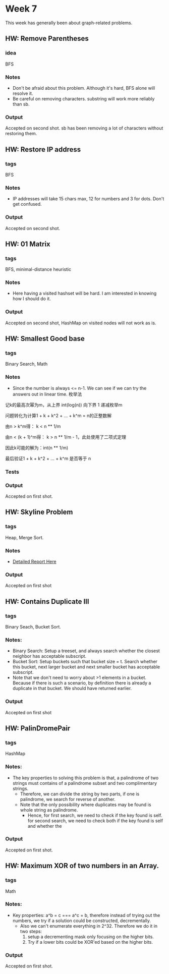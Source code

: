 # Week 7
This week has generally been about graph-related problems.

## HW: Remove Parentheses
### idea
BFS
### Notes
* Don't be afraid about this problem. Although it's hard, BFS alone will resolve it.
* Be careful on removing characters. substring will work more reliably than sb.

### Output
Accepted on second shot. sb has been removing a lot of characters without restoring them.

## HW: Restore IP address
### tags
BFS
### Notes
* IP addresses will take 15 chars max, 12 for numbers and 3 for dots. Don't get confused.
### Output
Accepted on second shot.

## HW: 01 Matrix
### tags
BFS, minimal-distance heuristic
### Notes
* Here having a visited hashset will be hard. I am interested in knowing how I should do it.
### Output
Accepted on second shot, HashMap on visited nodes will not work as is.


## HW: Smallest Good base
### tags
Binary Search, Math
### Notes
* Since the number is always <= n-1. We can see if we can try the answers out in linear time.
枚举法

记k的最高次幂为m，从上界 int(log(n)) 向下界 1 递减枚举m

问题转化为计算1 + k + k^2 + ... + k^m = n的正整数解

由n > k^m得： k < n ** 1/m

由n < (k + 1)^m得： k > n ** 1/m - 1，此处使用了二项式定理

因此k可能的解为：int(n ** 1/m)

最后验证1 + k + k^2 + ... + k^m 是否等于 n
### Tests

### Output
Accepted on first shot.

## HW: Skyline Problem
### tags
Heap, Merge Sort.
### Notes
* [Detailed Report Here](https://github.com/yefeiw/coding_exercise/blob/master/week7/Skyline.md)

### Output
Accepted on first shot

## HW: Contains Duplicate III
### tags
Binary Seach, Bucket Sort.
### Notes:
* Binary Search: Setup a treeset, and always search whether the closest neighbor has acceptable subscript.
* Bucket Sort: Setup buckets such that bucket size = t. Search whether this bucket, next larger bucket and next smaller bucket has acceptable subscript.
 * Note that we don't need to worry about >1 elements in a bucket. Because if there is such a scenario, by definition there is already a duplicate in that bucket. We should have returned earlier.

### Output
Accepted on first shot

## HW: PalinDromePair
### tags
HashMap
### Notes:
* The key properties to solving this problem is that, a palindrome of two strings must contains of a palindrome subset and two complimentary strings.
	* Therefore, we can divide the string by two parts, if one is palindrome, we search for reverse of another.
	* Note that the only possibility where duplicates may be found is whole string as palindrome. 
		* Hence, for first search, we need to check if the key found is self. for second search, we need to check both if the key found is self and whether the 
### Output
Accepted on first shot.

## HW: Maximum XOR of two numbers in an Array.
### tags
Math
### Notes:
* Key properties: a^b = c === a^c = b, therefore instead of trying out the numbers, we try if a solution could be constructed, decrementally.
	* Also we can't enumerate everything in 2^32. Therefore we do it in two steps:
		1. setup a decrementing mask only focusing on the higher bits.
		2. Try if a lower bits could be XOR'ed based on the higher bits.

### Output
Accepted on first shot.


